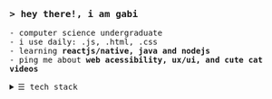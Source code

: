 <h3>
  <samp>&gt; hey there!, i am gabi</samp>
</h3>
<samp>
  - computer science undergraduate<br/>
  - i use daily: .js, .html, .css<br/>
  - learning <strong>reactjs/native, java and nodejs</strong><br/>
  - ping me about <strong>web acessibility, ux/ui, and cute cat videos</strong><br/>
<br/>

<details>
<summary><samp>&#9776;</samp> tech stack </i> </summary>
<br/>



                 ,----------------,              ,---------,
            ,-----------------------,          ,"        ,"|
          ,"                      ,"|        ,"        ,"  |
         +-----------------------+  |      ,"        ,"    |
         |  .-----------------.  |  |     +---------+      |
         |  |  js/node        |  |  |     | -==----'|      |
         |  |  reactjs/native |  |  |     |         |      |
         |  |  java           |  |  |/----|`---=    |      |
         |  |  sql            |  |  |   ,/|==== ooo |      ;
         |  |                 |  |  |  // |(((( [33]|    ,"
         |  `-----------------'  |," .;'| |((((     |  ,"
         +-----------------------+  ;;  | |         |,"    
            /_)______________(_/  //'   | +---------+
       ___________________________/___  `,
      /  oooooooooooooooo  .o.  oooo /,   \,"-----------
     / ==ooooooooooooooo==.o.  ooo= //   ,`\--{)B     ,"
    /_==__==========__==_ooo__ooo=_/'   /___________,"
    `-----------------------------'

</details>

</samp>
